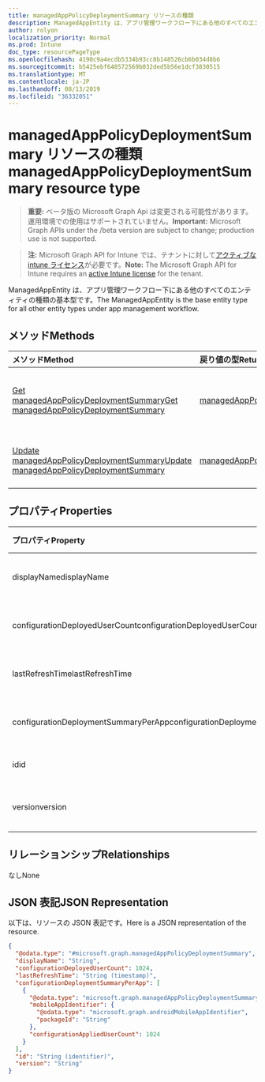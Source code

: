 ```yaml
---
title: managedAppPolicyDeploymentSummary リソースの種類
description: ManagedAppEntity は、アプリ管理ワークフロー下にある他のすべてのエンティティ タイプの基本型です。
author: rolyon
localization_priority: Normal
ms.prod: Intune
doc_type: resourcePageType
ms.openlocfilehash: 4190c9a4ecdb5334b93cc8b148526cb6b034d8b6
ms.sourcegitcommit: b5425ebf648572569b032ded5b56e1dcf3830515
ms.translationtype: MT
ms.contentlocale: ja-JP
ms.lasthandoff: 08/13/2019
ms.locfileid: "36332051"
---
```

# <a name="managedapppolicydeploymentsummary-resource-type"></a><span data-ttu-id="c59ce-103">managedAppPolicyDeploymentSummary リソースの種類</span><span class="sxs-lookup"><span data-stu-id="c59ce-103">managedAppPolicyDeploymentSummary resource type</span></span>

> <span data-ttu-id="c59ce-104">**重要:** ベータ版の Microsoft Graph Api は変更される可能性があります。運用環境での使用はサポートされていません。</span><span class="sxs-lookup"><span data-stu-id="c59ce-104">**Important:** Microsoft Graph APIs under the /beta version are subject to change; production use is not supported.</span></span>

> <span data-ttu-id="c59ce-105">**注:** Microsoft Graph API for Intune では、テナントに対して[アクティブな intune ライセンス](https://go.microsoft.com/fwlink/?linkid=839381)が必要です。</span><span class="sxs-lookup"><span data-stu-id="c59ce-105">**Note:** The Microsoft Graph API for Intune requires an [active Intune license](https://go.microsoft.com/fwlink/?linkid=839381) for the tenant.</span></span>

<span data-ttu-id="c59ce-106">ManagedAppEntity は、アプリ管理ワークフロー下にある他のすべてのエンティティの種類の基本型です。</span><span class="sxs-lookup"><span data-stu-id="c59ce-106">The ManagedAppEntity is the base entity type for all other entity types under app management workflow.</span></span>

## <a name="methods"></a><span data-ttu-id="c59ce-107">メソッド</span><span class="sxs-lookup"><span data-stu-id="c59ce-107">Methods</span></span>
|<span data-ttu-id="c59ce-108">メソッド</span><span class="sxs-lookup"><span data-stu-id="c59ce-108">Method</span></span>|<span data-ttu-id="c59ce-109">戻り値の型</span><span class="sxs-lookup"><span data-stu-id="c59ce-109">Return Type</span></span>|<span data-ttu-id="c59ce-110">説明</span><span class="sxs-lookup"><span data-stu-id="c59ce-110">Description</span></span>|
|:---|:---|:---|
|[<span data-ttu-id="c59ce-111">Get managedAppPolicyDeploymentSummary</span><span class="sxs-lookup"><span data-stu-id="c59ce-111">Get managedAppPolicyDeploymentSummary</span></span>](../api/intune-mam-managedapppolicydeploymentsummary-get.md)|[<span data-ttu-id="c59ce-112">managedAppPolicyDeploymentSummary</span><span class="sxs-lookup"><span data-stu-id="c59ce-112">managedAppPolicyDeploymentSummary</span></span>](../resources/intune-mam-managedapppolicydeploymentsummary.md)|<span data-ttu-id="c59ce-113">[managedAppPolicyDeploymentSummary](../resources/intune-mam-managedapppolicydeploymentsummary.md) オブジェクトのプロパティとリレーションシップを読み取ります。</span><span class="sxs-lookup"><span data-stu-id="c59ce-113">Read properties and relationships of the [managedAppPolicyDeploymentSummary](../resources/intune-mam-managedapppolicydeploymentsummary.md) object.</span></span>|
|[<span data-ttu-id="c59ce-114">Update managedAppPolicyDeploymentSummary</span><span class="sxs-lookup"><span data-stu-id="c59ce-114">Update managedAppPolicyDeploymentSummary</span></span>](../api/intune-mam-managedapppolicydeploymentsummary-update.md)|[<span data-ttu-id="c59ce-115">managedAppPolicyDeploymentSummary</span><span class="sxs-lookup"><span data-stu-id="c59ce-115">managedAppPolicyDeploymentSummary</span></span>](../resources/intune-mam-managedapppolicydeploymentsummary.md)|<span data-ttu-id="c59ce-116">[managedAppPolicyDeploymentSummary](../resources/intune-mam-managedapppolicydeploymentsummary.md) オブジェクトのプロパティを更新します。</span><span class="sxs-lookup"><span data-stu-id="c59ce-116">Update the properties of a [managedAppPolicyDeploymentSummary](../resources/intune-mam-managedapppolicydeploymentsummary.md) object.</span></span>|

## <a name="properties"></a><span data-ttu-id="c59ce-117">プロパティ</span><span class="sxs-lookup"><span data-stu-id="c59ce-117">Properties</span></span>
|<span data-ttu-id="c59ce-118">プロパティ</span><span class="sxs-lookup"><span data-stu-id="c59ce-118">Property</span></span>|<span data-ttu-id="c59ce-119">型</span><span class="sxs-lookup"><span data-stu-id="c59ce-119">Type</span></span>|<span data-ttu-id="c59ce-120">説明</span><span class="sxs-lookup"><span data-stu-id="c59ce-120">Description</span></span>|
|:---|:---|:---|
|<span data-ttu-id="c59ce-121">displayName</span><span class="sxs-lookup"><span data-stu-id="c59ce-121">displayName</span></span>|<span data-ttu-id="c59ce-122">String</span><span class="sxs-lookup"><span data-stu-id="c59ce-122">String</span></span>|<span data-ttu-id="c59ce-123">まだ文書化されていません</span><span class="sxs-lookup"><span data-stu-id="c59ce-123">Not yet documented</span></span>|
|<span data-ttu-id="c59ce-124">configurationDeployedUserCount</span><span class="sxs-lookup"><span data-stu-id="c59ce-124">configurationDeployedUserCount</span></span>|<span data-ttu-id="c59ce-125">Int32</span><span class="sxs-lookup"><span data-stu-id="c59ce-125">Int32</span></span>|<span data-ttu-id="c59ce-126">まだ文書化されていません</span><span class="sxs-lookup"><span data-stu-id="c59ce-126">Not yet documented</span></span>|
|<span data-ttu-id="c59ce-127">lastRefreshTime</span><span class="sxs-lookup"><span data-stu-id="c59ce-127">lastRefreshTime</span></span>|<span data-ttu-id="c59ce-128">DateTimeOffset</span><span class="sxs-lookup"><span data-stu-id="c59ce-128">DateTimeOffset</span></span>|<span data-ttu-id="c59ce-129">まだ文書化されていません</span><span class="sxs-lookup"><span data-stu-id="c59ce-129">Not yet documented</span></span>|
|<span data-ttu-id="c59ce-130">configurationDeploymentSummaryPerApp</span><span class="sxs-lookup"><span data-stu-id="c59ce-130">configurationDeploymentSummaryPerApp</span></span>|<span data-ttu-id="c59ce-131">[managedAppPolicyDeploymentSummaryPerApp](../resources/intune-mam-managedapppolicydeploymentsummaryperapp.md) コレクション</span><span class="sxs-lookup"><span data-stu-id="c59ce-131">[managedAppPolicyDeploymentSummaryPerApp](../resources/intune-mam-managedapppolicydeploymentsummaryperapp.md) collection</span></span>|<span data-ttu-id="c59ce-132">まだ文書化されていません</span><span class="sxs-lookup"><span data-stu-id="c59ce-132">Not yet documented</span></span>|
|<span data-ttu-id="c59ce-133">id</span><span class="sxs-lookup"><span data-stu-id="c59ce-133">id</span></span>|<span data-ttu-id="c59ce-134">文字列</span><span class="sxs-lookup"><span data-stu-id="c59ce-134">String</span></span>|<span data-ttu-id="c59ce-135">エンティティのキー。</span><span class="sxs-lookup"><span data-stu-id="c59ce-135">Key of the entity.</span></span>|
|<span data-ttu-id="c59ce-136">version</span><span class="sxs-lookup"><span data-stu-id="c59ce-136">version</span></span>|<span data-ttu-id="c59ce-137">String</span><span class="sxs-lookup"><span data-stu-id="c59ce-137">String</span></span>|<span data-ttu-id="c59ce-138">エンティティのバージョン。</span><span class="sxs-lookup"><span data-stu-id="c59ce-138">Version of the entity.</span></span>|

## <a name="relationships"></a><span data-ttu-id="c59ce-139">リレーションシップ</span><span class="sxs-lookup"><span data-stu-id="c59ce-139">Relationships</span></span>
<span data-ttu-id="c59ce-140">なし</span><span class="sxs-lookup"><span data-stu-id="c59ce-140">None</span></span>

## <a name="json-representation"></a><span data-ttu-id="c59ce-141">JSON 表記</span><span class="sxs-lookup"><span data-stu-id="c59ce-141">JSON Representation</span></span>
<span data-ttu-id="c59ce-142">以下は、リソースの JSON 表記です。</span><span class="sxs-lookup"><span data-stu-id="c59ce-142">Here is a JSON representation of the resource.</span></span>
<!-- {
  "blockType": "resource",
  "keyProperty": "id",
  "@odata.type": "microsoft.graph.managedAppPolicyDeploymentSummary"
}
-->
``` json
{
  "@odata.type": "#microsoft.graph.managedAppPolicyDeploymentSummary",
  "displayName": "String",
  "configurationDeployedUserCount": 1024,
  "lastRefreshTime": "String (timestamp)",
  "configurationDeploymentSummaryPerApp": [
    {
      "@odata.type": "microsoft.graph.managedAppPolicyDeploymentSummaryPerApp",
      "mobileAppIdentifier": {
        "@odata.type": "microsoft.graph.androidMobileAppIdentifier",
        "packageId": "String"
      },
      "configurationAppliedUserCount": 1024
    }
  ],
  "id": "String (identifier)",
  "version": "String"
}
```



